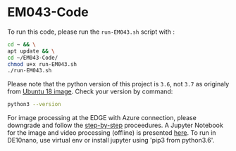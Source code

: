 # EM043-Code
To run this code, please run the `run-EM043.sh` script with :

```bash
cd ~ && \
apt update && \
cd ~/EM043-Code/
chmod u+x run-EM043.sh
./run-EM043.sh
```

Please note that the python version of this project is `3.6`, not `3.7` as originaly from [Ubuntu 18 image](http://download.terasic.com/downloads/cd-rom/de10-nano/AzureImage/DE10-Nano-Cloud-Native_18.04.zip). Check your version by command:
```bash
python3 --version
```
For image processing at the EDGE with Azure connection, please downgrade and follow the [step-by-step](https://github.com/joseiltonfilho/EM043-Code/blob/main/step-by-step.md) proceedures. A Jupyter Notebook for the image and video processing (offline) is presented [here](https://github.com/joseiltonfilho/EM043-Code/blob/main/HPS_INTEL_De10nano.ipynb). To run in DE10nano, use virtual env or install jupyter using 'pip3 from python3.6'.
